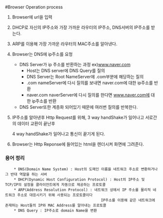 #Browser Operation process

1. Browser에 url을 입력

2. DHCP로 자신의 IP주소와 가장 가까운 라우터의 IP주소, DNS서버의 IP주소를 받는다.

3. ARP를 이용해 가장 가까운 라우터의 MAC주소를 알아낸다.

4. Browser는 DNS에 ip주소를 요청
   
   * DNS Server가 ip 주소를 반환하는 과정 ex)www.naver.com
        * Host는 DNS server에 DNS Query를 질의
        * DNS Server는 Root NameServer에 .com부분에 해당하는 질의
        * .com nameServer에 다시 질의를 보내면 naver.com에 대한 ip주소를 반환
        * naver.com naverServer에 다시 질의를 한다면 www.naver.com에 대한 ip주소를 반환
   * DNS Server또한 계층화 되어있기 때문에 여러번 질의를 반복한다.

5. IP주소를 알아낸후 Http Request를 위해, 3 way handShake가 일어나고 서로간의 데이터 교환이 끝난후 
    
    4 way handShake가 일어나고 통신이 끝기게 된다.
    
6. Browser는 Http Reponse에 들어있는 html을 렌더시켜 화면에 그려준다.

### 용어 정리    
```
    * DNS(Domain Name System) : Host의 도메인 이름을 네트워크 주소로 변환하거나 그 반대 역할을 하는 서버
    * DHCP(Dynamic Host Configuration Protocol) : Host의 IP주소 및 TCP/IP의 설정을 클라이언트에게 자동으로 제공하는 프로토콜
    * ARP(Address Resolution Protocol) : 네트워크 상에서 IP 주소를 물리적 네트워크 주소로 대응시키기 위해 사용되는 프로토콜이다
                                            IP주소를 이용해 같은 네트워크에 존재하는 Host들의 IP와 MAC Address를 알아내는 프로토콜
    * DNS Query : IP주소로 domain Name을 변환
```